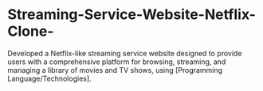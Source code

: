 # Streaming-Service-Website-Netflix-Clone-
Developed a Netflix-like streaming service website designed to provide users with a comprehensive platform for browsing, streaming, and managing a library of movies and TV shows, using [Programming Language/Technologies].

